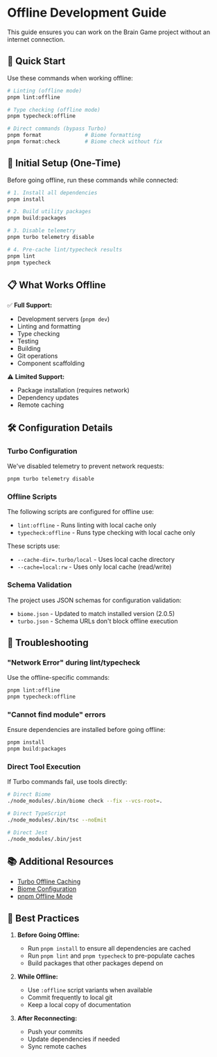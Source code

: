 # Offline Development Guide

This guide ensures you can work on the Brain Game project without an internet connection.

## 🚀 Quick Start

Use these commands when working offline:

```bash
# Linting (offline mode)
pnpm lint:offline

# Type checking (offline mode)  
pnpm typecheck:offline

# Direct commands (bypass Turbo)
pnpm format              # Biome formatting
pnpm format:check        # Biome check without fix
```

## 🔧 Initial Setup (One-Time)

Before going offline, run these commands while connected:

```bash
# 1. Install all dependencies
pnpm install

# 2. Build utility packages
pnpm build:packages

# 3. Disable telemetry
pnpm turbo telemetry disable

# 4. Pre-cache lint/typecheck results
pnpm lint
pnpm typecheck
```

## 📋 What Works Offline

✅ **Full Support:**
- Development servers (`pnpm dev`)
- Linting and formatting
- Type checking
- Testing
- Building
- Git operations
- Component scaffolding

⚠️ **Limited Support:**
- Package installation (requires network)
- Dependency updates
- Remote caching

## 🛠️ Configuration Details

### Turbo Configuration
We've disabled telemetry to prevent network requests:
```bash
pnpm turbo telemetry disable
```

### Offline Scripts
The following scripts are configured for offline use:
- `lint:offline` - Runs linting with local cache only
- `typecheck:offline` - Runs type checking with local cache only

These scripts use:
- `--cache-dir=.turbo/local` - Uses local cache directory
- `--cache=local:rw` - Uses only local cache (read/write)

### Schema Validation
The project uses JSON schemas for configuration validation:
- `biome.json` - Updated to match installed version (2.0.5)
- `turbo.json` - Schema URLs don't block offline execution

## 🚨 Troubleshooting

### "Network Error" during lint/typecheck
Use the offline-specific commands:
```bash
pnpm lint:offline
pnpm typecheck:offline
```

### "Cannot find module" errors
Ensure dependencies are installed before going offline:
```bash
pnpm install
pnpm build:packages
```

### Direct Tool Execution
If Turbo commands fail, use tools directly:
```bash
# Direct Biome
./node_modules/.bin/biome check --fix --vcs-root=.

# Direct TypeScript
./node_modules/.bin/tsc --noEmit

# Direct Jest
./node_modules/.bin/jest
```

## 📚 Additional Resources

- [Turbo Offline Caching](https://turbo.build/docs/core-concepts/caching#local-caching)
- [Biome Configuration](https://biomejs.dev/reference/configuration/)
- [pnpm Offline Mode](https://pnpm.io/cli/install#--offline)

## 🎯 Best Practices

1. **Before Going Offline:**
   - Run `pnpm install` to ensure all dependencies are cached
   - Run `pnpm lint` and `pnpm typecheck` to pre-populate caches
   - Build packages that other packages depend on

2. **While Offline:**
   - Use `:offline` script variants when available
   - Commit frequently to local git
   - Keep a local copy of documentation

3. **After Reconnecting:**
   - Push your commits
   - Update dependencies if needed
   - Sync remote caches